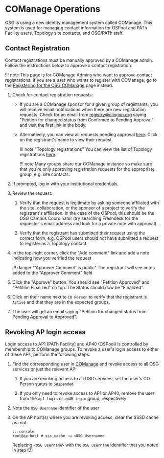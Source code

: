 COManage Operations
====================

OSG is using a new identity management system called COManage.
This system is used for managing contact information for OSPool and PATh Facility users, Topology site contacts, and
OSG/PATh staff.

Contact Registration
--------------------

Contact registrations must be manually approved by a COManage admin.
Follow the instructions below to approve a contact registration.

!!! note
    This page is for COManage Admins who want to approve contact registrations.
    If you are a user who wants to register with COManage,
    go to the [Registering for the OSG COManage](https://osg-htc.org/docs/common/contact-registration) page instead.

1.  Check for contact registration requests:

    -   If you are a COManage sponsor for a given group of registrants, you will receive email notifications when there
        are new registration requests.
        Check for an email from <registry@cilogon.org> saying "Petition for <NAME> changed status from
        Confirmed to Pending Approval" and visit the first link in the body.

    -   Alternatively, you can view all requests pending approval
        [here](https://registry.cilogon.org/registry/co_petitions/index/co:7/sort:CoPetition.created/direction:desc/search.status:PA).
        Click on the registrant's name to view their request.

        !!! note "Topology registrations"
            You can view the list of Topology registrations [here](https://registry.cilogon.org/registry/co_petitions/index/co:7/sort:CoPetition.created/direction:desc/search.status:PA/search.cou:55/op:search).

        !!! note
            Many groups share our COManage instance so make sure that you're only approving registration requests for
            the appropriate group, e.g. site contacts.

1.  If prompted, log in with your institutional credentials.

1.  Review the request:

    1.  Verify that the request is legitimate by asking someone affiliated with the site, collaboration, or the sponsor
        of a project to verify the registrant's affiliation.
        In the case of the OSPool, this should be the OSG Campus Coordinator
        (try searching Freshdesk for the requester's email address and look for a private note with approval).

    1.  Verify that the registrant has submitted their request using the correct form,
        e.g. OSPool users should not have submitted a request to register as a Topology contact.

1.  In the top-right corner, click the "Add comment" link and add a note indicating how you verified the request

    !!! danger "'Approver Comment' is public"
        The registrant will see notes added to the "Approver Comment" field

1.  Click the "Approve" button.
    You should see "Petition Approved" and "Petition Finalized" on top.
    The Status should now be "Finalized".

1.  Click on their name next to `CO Person` to verify that the registrant is `Active` and that they are in the expected
    groups.

1.  The user will get an email saying "Petition for <NAME> changed status from Pending Approval to Approved".

Revoking AP login access
------------------------

Login access to AP1 (PATh Facility) and AP40 (OSPool) is controlled by membership to COManage groups.
To revoke a user's login access to either of these APs, perform the following steps:

1.  Find the corresponding user in [COManage](https://registry.cilogon.org/registry/co_dashboards/search?q=&co=7) and
    revoke access to all OSG services or just the relevant AP:

    1.  If you are revoking access to all OSG services, set the user's CO Person status to `Suspended`

    1.  If you only need to revoke access to AP1 or AP40, remove the user from the `ap1-login` or `ap40-login` group,
        respectively

1.  Note the `OSG Username` identifier of the user

1.  On the AP host(s) where you are revoking access, clear the SSSD cache as root:

        :::console
        root@ap-host # sss_cache -u <OSG Username>

    Replacing `<OSG Username>` with the `OSG Username` identifier that you noted in step (2)
